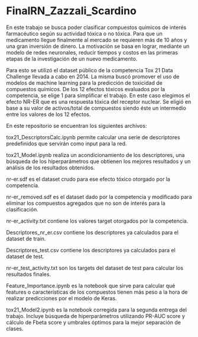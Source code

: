 # FinalRN_Zazzali_Scardino

En este trabajo se busca poder clasificar compuestos químicos de interés farmacéutico según su actividad tóxica o no tóxica. Para que un medicamento llegue finalmente al mercado se requieren más de 10 años y una gran inversión de dinero. La motivación se basa en lograr, mediante un modelo de redes neuronales, reducir tiempos y costos en las primeras etapas de la investigación de un nuevo medicamento.

Para esto se utilizó el dataset público de la competencia Tox 21 Data Challenge llevada a cabo en 2014. La misma buscó promover el uso de modelos de machine learning para la predicción de toxicidad de compuestos químicos. De los 12 efectos tóxicos evaluados por la competencia, se elige 1 para simplificar el trabajo. En este caso elegimos el efecto NR-ER que es una respuesta tóxica del receptor nuclear. Se eligió en base a su valor de activos/total de compuestos siendo éste un intermedio entre los valores de los 12 efectos.

En este repositorio se encuentran los siguientes archivos:

tox21_DescriptorsCalc.ipynb permite calcular una serie de descriptores predefinidos que servirán como input para la red.

tox21_Model.ipynb realiza un acondicionamiento de los descriptores, una búsqueda de los hiperparámetros que obtienen los mejores resultados y un análisis de los resultados obtenidos.

nr-er.sdf es el dataset crudo para ese efecto tóxico otorgado por la competencia.

nr-er_removed.sdf es el dataset dado por la competencia y modificado para eliminar los compuestos agregados que no son de interés para la clasificación. 

nr-er_activity.txt contiene los valores target otorgados por la competencia.

Descriptores_nr_er.csv contiene los descriptores ya calculados para el dataset de train.

Descriptores_test.csv contiene los descriptores ya calculados para el dataset de test.

nr-er_test_activity.txt son los targets del dataset de test para calcular los resultados finales. 

Feature_Importance.ipynb es la notebook que sirve para calcular qué features o características de los compuestos tienen más peso a la hora de realizar predicciones por el modelo de Keras.

tox21_Model2.ipynb es la notebook corregida para la segunda entrega del trabajo. Incluye búsqueda de hiperparámetros utilizando PR-AUC score y cálculo de Fbeta score y umbrales óptimos para la mejor separación de clases.
